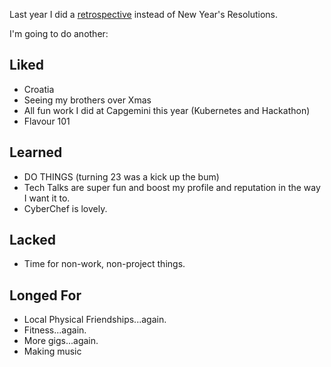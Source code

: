 Last year I did a [retrospective](/post/1514752200000) instead of New Year's Resolutions.

I'm going to do another:

## Liked

- Croatia
- Seeing my brothers over Xmas
- All fun work I did at Capgemini this year (Kubernetes and Hackathon)
- Flavour 101

## Learned

- DO THINGS (turning 23 was a kick up the bum)
- Tech Talks are super fun and boost my profile and reputation in the way I want it to.
- CyberChef is lovely.

## Lacked

- Time for non-work, non-project things.

## Longed For

- Local Physical Friendships...again.
- Fitness...again.
- More gigs...again.
- Making music